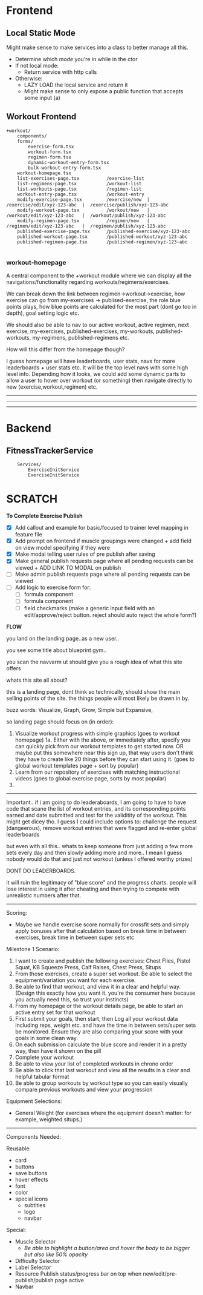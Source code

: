 # Frontend

## Local Static Mode

Might make sense to make services into a class to better manage all this.

- Determine which _mode_ you're in while in the ctor
- If not local mode:
  - Return service with http calls
- Otherwise:
  - LAZY LOAD the local service and return it
  - Might make sense to only expose a public function that accepts some input (a)

## Workout Frontend

```
+workout/
    components/
    forms/
        exercise-form.tsx
        workout-form.tsx
        regimen-form.tsx
        dynamic-workout-entry-form.tsx
        bulk-workout-entry-form.tsx
    workout-homepage.tsx
    list-exercises-page.tsx          /exercise-list
    list-regimens-page.tsx           /workout-list
    list-workouts-page.tsx           /regimen-list
    workout-entry-page.tsx           /workout-entry
    modify-exercise-page.tsx         /exercise/new  |  /exercise/edit/xyz-123-abc  |  /exercise/publish/xyz-123-abc
    modify-workout-page.tsx          /workout/new   |  /workout/edit/xyz-123-abc   |  /workout/publish/xyz-123-abc
    modify-regimen-page.tsx          /regimen/new   |  /regimen/edit/xyz-123-abc   |  /regimen/publish/xyz-123-abc
    published-exercise-page.tsx      /published-exercise/xyz-123-abc
    published-workout-page.tsx       /published-workout/xyz-123-abc
    published-regimen-page.tsx       /published-regimen/xyz-123-abc


```

### workout-homepage

A central component to the +workout module where we can display all the navigations/functionality regarding workouts/regimens/exercises.

We can break down the link between regimen->workout->exercise, how exercise can go from my-exercises -> publised-exercise, the role blue points plays, how blue points are calculated for the most part (dont go too in depth), goal setting logic etc.

We should also be able to nav to our active workout, active regimen, next exercise, my-exercises, published-exercises, my-workouts, published-workouts, my-regimens, published-regimens etc.

How will this differ from the homepage though?

I guess homepage will have leaderboards, user stats, navs for more leaderboards + user stats etc. It will be the top level navs with some high level info. Depending how it looks, we could add some dynamic parts to allow a user to hover over workout (or something) then navigate directly to new (exercise,workout,regimen) etc.

---

---

---

# Backend

## FitnessTrackerService

```
    Services/
        ExerciseInitService
        ExerciseInitService
```

# SCRATCH

**To Complete Exercise Publish**

- [x] Add callout and example for basic/focused to trainer level mapping in feature file
- [x] Add prompt on frontend if muscle groupings were changed + add field on view model specifying if they were
- [x] Make modal telling user rules of pre publish after saving
- [x] Make general publish requests page where all pending requests can be viewed + ADD LINK TO MODAL on publish
- [ ] Make admin publish requests page where all pending requests can be viewed
- [ ] Add logic to exercise form for:
  - [ ] formula component
  - [ ] formula component
  - [ ] field checkmarks (make a generic input field with an edit/approve/reject button. reject should auto reject the whole form?)

**FLOW**

you land on the landing page..as a new user..

you see some title about blueprint gym..

you scan the navvarm ut should give you a rough idea of what this site offers

whats this site all about?

this is a landing page, dont think so technically, should show the main selling points of the site. the things people will most likely be drawn in by.

buzz words: Visualize, Graph, Grow, Simple but Expansive,

so landing page should focus on (in order):

1. Visualize workout progress with simple graphics (goes to workout homepage)
   1a. Either with the above, or immediately after, specify you can quickly pick from our workout templates to get started now. OR maybe put this somewhere near this sign up, that way users don't think they have to create like 20 things before they can start using it. (goes to global workout templates page + sort by popular)
2. Learn from our repository of exercises with matching instructional videos (goes to global exercise page, sorts by most popular)
3.

---

Important.. if i am going to do leaderaboards, I am going to have to have code that scane the list of workout entries, and its corresponding points earned and date submitted and test for the validitity of the workout. This might get dicey tho. I guess I could include options to: challenge the request (dangeerous), remove workout entries that were flagged and re-enter global leaderboards

but even with all this.. whats to keep someone from just adding a few more sets every day and then slowly adding more and more.. I mean I guess nobody would do that and just not workout (unless I offered worthy prizes)

DONT DO LEADERBOARDS.

it will ruin the legitimacy of "blue score" and the progress charts. people will lose interest in using it after cheating and then trying to compete with unrealistic numbers after that.

---

Scoring:

- Maybe we handle exercise score normally for crossfit sets and simply apply bonuses after that calculation based on break time in between exercises, break time in between super sets etc

Milestone 1 Scenario:

1.  I want to create and publish the following exercises: Chest Flies, Pistol Squat, KB Squeeze Press, Calf Raises, Chest Press, Situps
2.  From those exercises, create a super set workout. Be able to select the equipment/variation you want for each exercise.
3.  Be able to find that workout, and view it in a clear and helpful way. (Design this exactly how you want it. you're the consumer here because you actually need this, so trust your instincts)
4.  From my homepage or the workout details page, be able to start an active entry set for that workout
5.  First submit your goals, then start, then Log all your workout data including reps, weight etc. and have the time in between sets/super sets be monitored. Ensure they are also comparing your score with your goals in some clean way.
6.  On each submission calculate the blue score and render it in a pretty way, then have it shown on the pill
7.  Complete your workout
8.  Be able to view your list of completed workouts in chrono order
9.  Be able to click that last workout and view all the results in a clear and helpful tabular format
10. Be able to group workouts by workout type so you can easily visually compare previous workouts and view your progression

Equipment Selections:

- General Weight (for exercises where the equipment doesn't matter: for example, weighted situps.)

---

Components Needed:

Reusable:

- card
- buttons
- save buttons
- hover effects
- font
- color
- special icons
  - subtitles
  - logo
  - navbar

Special:

- Muscle Selector
  - _Be able to highlight a button/area and hover the body to be bigger but also like 50% opacity_
- Difficulty Selector
- Label Selector
- Resource Publish status/progress bar on top when new/edit/pre-publish/publish page active
- Navbar
